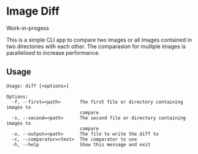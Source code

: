 # Image Diff

Work-in-progess

This is a simple CLI app to compare two images or all images contained in two directories with each other.
The comparasion for mulitple images is parallelised to increase performance.

## Usage

```
Usage: diff [<options>]

Options:
  -f, --first=<path>       The first file or directory containing images to
                           compare
  -s, --second=<path>      The second file or directory containing images to
                           compare
  -o, --output=<path>      The file to write the diff to
  -c, --comparator=<text>  The comparator to use
  -h, --help               Show this message and exit
```
